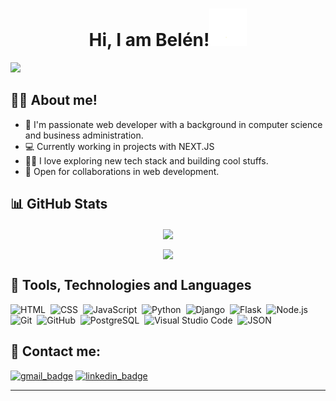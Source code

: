 
<h1 align="center"> Hi, I am Belén!<img src="https://github.com/Kathryn-Jie/Kathryn-Jie/blob/main/wave.gif" width="60px"/></h1>

![](https://komarev.com/ghpvc/?username=anabelena&color=gray&label=You+are+my+visitor+No.&style=for-the-badge&base=1010)


## 🧒🏽 About me!

- 🧠  I'm passionate  web developer with a background in computer science and business administration.
- 💻  Currently working in projects with NEXT.JS
- 🫶🏻  I love exploring new tech stack and building cool stuffs.
- 🤝  Open for collaborations in web development. 

## 📊 GitHub Stats 

 <p align="center">
     <img height=200  align="center" src="https://github-readme-stats.vercel.app/api?username=anabelena&show_icons=true&theme=material-palenight&rank_icon=github"/> 
 </p>

 <p align="center">
    <img  align="center" src="https://github-readme-stats.vercel.app/api/top-langs/?username=anabelena&layout=donut&theme=material-palenight"/> 
 </p>
  

 ## 🔮 Tools, Technologies and Languages

![HTML](https://img.shields.io/badge/-HTML-05122A?style=flat&logo=HTML5)&nbsp;
![CSS](https://img.shields.io/badge/-CSS-05122A?style=flat&logo=CSS3&logoColor=1572B6)&nbsp;
![JavaScript](https://img.shields.io/badge/-JavaScript-05122A?style=flat&logo=javascript)&nbsp;
![Python](https://img.shields.io/badge/-Python-05122A?style=flat&logo=python)&nbsp;
![Django](https://img.shields.io/badge/-Django-05122A?style=flat&logo=django&logoColor=092E20)&nbsp;
![Flask](https://img.shields.io/badge/-Flask-05122A?style=flat&logo=flask)&nbsp;
![Node.js](https://img.shields.io/badge/-Node.js-05122A?style=flat&logo=node.js&logoColor=339933)&nbsp;
![Git](https://img.shields.io/badge/-Git-05122A?style=flat&logo=git)&nbsp;
![GitHub](https://img.shields.io/badge/-GitHub-05122A?style=flat&logo=github)&nbsp;
![PostgreSQL](https://img.shields.io/badge/-PostgreSQL-05122A?style=flat&logo=postgresql&logoColor=336791)&nbsp;
![Visual Studio Code](https://img.shields.io/badge/-Visual%20Studio%20Code-05122A?style=flat&logo=visual-studio-code&logoColor=007ACC)&nbsp;
![JSON](https://img.shields.io/badge/-JSON-05122A?style=flat&logo=json&logoColor=000000)&nbsp;

## 📧 Contact me:

[![gmail_badge]](mailto:anabelen.aristah@gmail.com) [![linkedin_badge]][linkedin] 

<!-- profile links -->
[github_profile]: https://github.com/anabelena "Github Profile"
[linkedin]: https://linkedin.com/in/belenarista "Linkedin Profile"

<!-- badges -->
[gmail_badge]: https://img.shields.io/badge/-anabelen.aristah%40gmail.com-red?style=flat-square&logo=Gmail&logoColor=white&link=mailto:anabelen.aristah@gmail.com
[linkedin_badge]: https://img.shields.io/badge/-Linkedin-blue?style=flat-square&logo=linkedin&logoColor=white&link=https://www.linkedin.com/in/belenarista
-----
